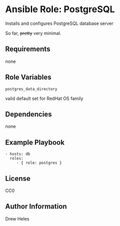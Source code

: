 Ansible Role: PostgreSQL
=========

Installs and configures PostgreSQL database server

So far, ~~pretty~~ very minimal.

Requirements
------------

none

Role Variables
--------------

    postgres_data_directory

valid default set for RedHat OS family

Dependencies
------------

none

Example Playbook
----------------

    - hosts: db
      roles:
         - { role: postgres }

License
-------

CC0

Author Information
------------------

Drew Heles
